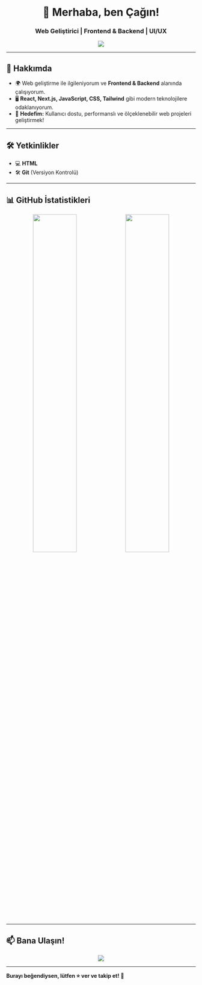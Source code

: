 <h1 align="center">👋 Merhaba, ben Çağın!</h1>
<h3 align="center">Web Geliştirici | Frontend & Backend | UI/UX</h3>

<p align="center">
  <img src="https://readme-typing-svg.herokuapp.com/?lines=Full+Stack+Developer;Frontend+Enthusiast;UI/UX+Lover!&color=blue&size=20" />
</p>

---

## 🚀 Hakkımda
- 🌍 Web geliştirme ile ilgileniyorum ve **Frontend & Backend** alanında çalışıyorum.  
- 🖥️ **React, Next.js, JavaScript, CSS, Tailwind** gibi modern teknolojilere odaklanıyorum.  
- 📌 **Hedefim:** Kullanıcı dostu, performanslı ve ölçeklenebilir web projeleri geliştirmek!  

---

## 🛠️ Yetkinlikler
- 💻 **HTML**  
- 🛠️ **Git** (Versiyon Kontrolü)

---

## 📊 GitHub İstatistikleri
<p align="center">
  <img src="https://github-readme-stats.vercel.app/api?username=caginsezer&show_icons=true&theme=dark" width="48%" />
  <img src="https://github-readme-streak-stats.herokuapp.com/?user=caginsezer&theme=dark" width="48%" />
</p>

---

## 📫 Bana Ulaşın!
<p align="center">
  <a href="https://www.linkedin.com/in/caginsezer/" target="_blank">
    <img src="https://img.shields.io/badge/LinkedIn-000?style=for-the-badge&logo=linkedin&logoColor=blue" />
  </a>
</p>

---

 **Burayı beğendiysen, lütfen ⭐ ver ve takip et!** 🚀

